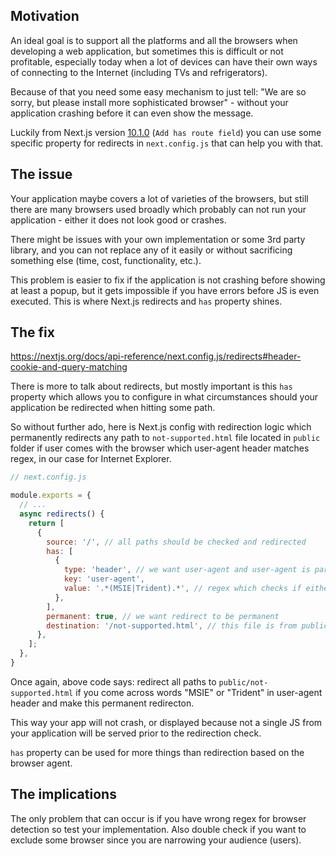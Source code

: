 ## Motivation

An ideal goal is to support all the platforms and all the browsers when developing a web application, 
but sometimes this is difficult or not profitable, especially today when a lot of devices can have 
their own ways of connecting to the Internet (including TVs and refrigerators).

Because of that you need some easy mechanism to just tell: "We are so sorry, but please install more 
sophisticated browser" - without your application crashing before it can even show the message.

Luckily from Next.js version [10.1.0](https://github.com/vercel/next.js/releases/tag/v10.1.0) 
(`Add has route field`) you can use some specific property for redirects in `next.config.js` that 
can help you with that.

## The issue
Your application maybe covers a lot of varieties of the browsers, but still there are many browsers used broadly 
which probably can not run your application - either it does not look good or crashes. 

There might be issues with your own implementation or some 3rd party library, and you can not replace
any of it easily or without sacrificing something else (time, cost, functionality, etc.).

This problem is easier to fix if the application is not crashing before showing at least a popup, 
but it gets impossible if you have errors before JS is even executed.
This is where Next.js redirects and `has` property shines.

## The fix

https://nextjs.org/docs/api-reference/next.config.js/redirects#header-cookie-and-query-matching

There is more to talk about redirects, but mostly important is this `has` property which allows you 
to configure in what circumstances should your application be redirected when hitting some path.

So without further ado, here is Next.js config with redirection logic which permanently redirects any 
path to `not-supported.html` file located in `public` folder if user comes with the browser which 
user-agent header matches regex, in our case for Internet Explorer.

```js
// next.config.js

module.exports = {
  // ...
  async redirects() {
    return [
      {
        source: '/', // all paths should be checked and redirected
        has: [
          {
            type: 'header', // we want user-agent and user-agent is part of the header
            key: 'user-agent',
            value: '.*(MSIE|Trident).*', // regex which checks if either MSIE or Trident is somewhere in user-agent string - we are excluding IE browser
          },
        ],
        permanent: true, // we want redirect to be permanent
        destination: '/not-supported.html', // this file is from public folder; it can be some other file on some other server
      },
    ];
  },
}
```

Once again, above code says: redirect all paths to `public/not-supported.html` if you come across 
words "MSIE" or "Trident" in user-agent header and make this permanent redirecton.

This way your app will not crash, or displayed because not a single JS from your application will be served prior 
to the redirection check.

`has` property can be used for more things than redirection based on the browser agent.

## The implications

The only problem that can occur is if you have wrong regex for browser detection so test your 
implementation.
Also double check if you want to exclude some browser since you are narrowing your audience (users).